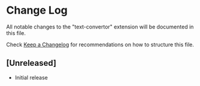 # Change Log

All notable changes to the "text-convertor" extension will be documented in this file.

Check [Keep a Changelog](http://keepachangelog.com/) for recommendations on how to structure this file.

## [Unreleased]

- Initial release